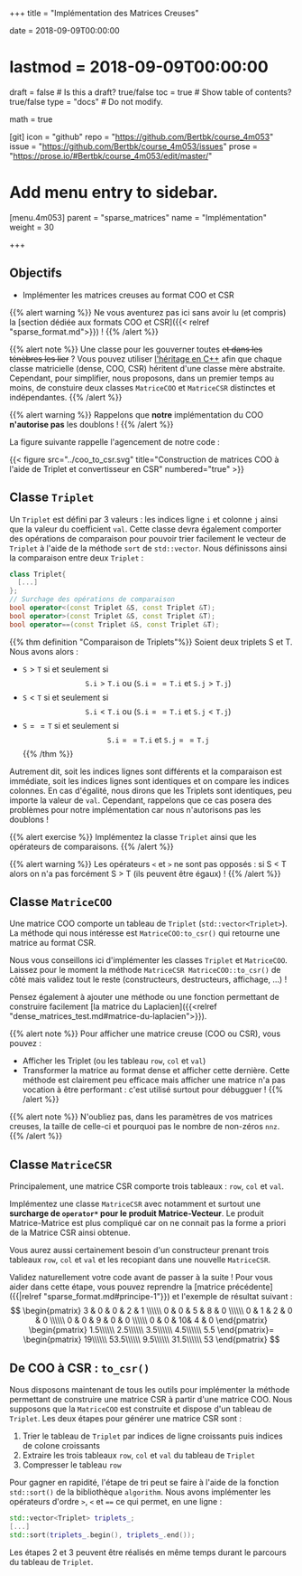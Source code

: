 +++
title = "Implémentation des Matrices Creuses"

date = 2018-09-09T00:00:00
# lastmod = 2018-09-09T00:00:00

draft = false  # Is this a draft? true/false
toc = true  # Show table of contents? true/false
type = "docs"  # Do not modify.

math = true

[git]
  icon = "github"
  repo = "https://github.com/Bertbk/course_4m053"
  issue = "https://github.com/Bertbk/course_4m053/issues"
  prose = "https://prose.io/#Bertbk/course_4m053/edit/master/"

# Add menu entry to sidebar.
[menu.4m053]
  parent = "sparse_matrices"
  name = "Implémentation"
  weight = 30

+++

$\newcommand{\nnz}{\texttt{nnz}}$

## Objectifs

- Implémenter les matrices creuses au format COO et CSR


{{% alert warning %}}
Ne vous aventurez pas ici sans avoir lu (et compris) la [section dédiée aux formats COO et CSR]({{< relref "sparse_format.md">}}) !
{{% /alert %}}

{{% alert note %}}
Une classe pour les gouverner toutes ~~et dans les ténèbres les lier~~ ? Vous pouvez utiliser [l'héritage en C++](https://openclassrooms.com/fr/courses/1894236-programmez-avec-le-langage-c/1898475-decouvrez-lheritage) afin que chaque classe matricielle (dense, COO, CSR) héritent d'une classe mère abstraite. Cependant, pour simplifier, nous proposons, dans un premier temps au moins, de constuire deux classes `MatriceCOO` et `MatriceCSR` distinctes et indépendantes.
{{% /alert %}}

{{% alert warning %}}
Rappelons que **notre** implémentation du COO **n'autorise pas** les doublons !
{{% /alert %}}

La figure suivante rappelle l'agencement de notre code :

{{< figure src="../coo_to_csr.svg" title="Construction de matrices COO à l'aide de Triplet et convertisseur en CSR" numbered="true" >}}

## Classe `Triplet`

Un `Triplet` est défini par 3 valeurs : les indices ligne `i` et colonne `j` ainsi que la valeur du coefficient `val`. Cette classe devra également comporter des opérations de comparaison pour pouvoir trier facilement le vecteur de `Triplet` à l'aide de la méthode `sort` de `std::vector`. Nous définissons ainsi la comparaison entre deux `Triplet` :


```cpp
class Triplet{
  [...]
};
// Surchage des opérations de comparaison
bool operator<(const Triplet &S, const Triplet &T);
bool operator>(const Triplet &S, const Triplet &T);
bool operator==(const Triplet &S, const Triplet &T);
```

{{% thm definition "Comparaison de Triplets"%}}
Soient deux triplets S et T. Nous avons alors :

- $\texttt{S} > \texttt{T}$ si et seulement si
$$
\texttt{S.i} > \texttt{T.i} \text{ ou } (\texttt{S.i} == \texttt{T.i} \text{ et } \texttt{S.j} > \texttt{T.j})
$$
- $\texttt{S} < \texttt{T}$ si et seulement si
$$
\texttt{S.i} < \texttt{T.i} \text{ ou } (\texttt{S.i} == \texttt{T.i} \text{ et } \texttt{S.j} < \texttt{T.j})
$$
- $\texttt{S} == \texttt{T}$ si et seulement si
$$
\texttt{S.i} == \texttt{T.i} \text{ et } \texttt{S.j} == \texttt{T.j}
$$
{{% /thm %}}

Autrement dit, soit les indices lignes sont différents et la comparaison est immédiate, soit les indices lignes sont identiques et on compare les indices colonnes. En cas d'égalité, nous dirons que les Triplets sont identiques, peu importe la valeur de `val`. Cependant, rappelons que ce cas posera des problèmes pour notre implémentation car nous n'autorisons pas les doublons !

{{% alert exercise %}}
Implémentez la classe `Triplet` ainsi que les opérateurs de comparaisons. 
{{% /alert %}}

{{% alert warning %}}
Les opérateurs `<` et `>` ne sont pas opposés : si S < T alors on n'a pas forcément S > T (ils peuvent être égaux) !
{{% /alert %}}

## Classe `MatriceCOO`

Une matrice COO comporte un tableau de `Triplet` (`std::vector<Triplet>`). La méthode qui nous intéresse est `MatriceCOO:to_csr()` qui retourne une matrice au format CSR. 

Nous vous conseillons ici d'implémenter les classes `Triplet` et `MatriceCOO`. Laissez pour le moment la méthode `MatriceCSR MatriceCOO::to_csr()`  de côté mais validez tout le reste (constructeurs, destructeurs, affichage, ...) !

Pensez également à ajouter une méthode ou une fonction permettant de construire facilement [la matrice du Laplacien]({{<relref "dense_matrices_test.md#matrice-du-laplacien">}}).

{{% alert note %}}
Pour afficher une matrice creuse (COO ou CSR), vous pouvez :

- Afficher les Triplet (ou les tableau `row`, `col` et `val`)
- Transformer la matrice au format dense et afficher cette dernière. Cette méthode est clairement peu efficace mais afficher une matrice n'a pas vocation à être performant : c'est utilisé surtout pour débugguer !
{{% /alert %}}

{{% alert note %}}
N'oubliez pas, dans les paramètres de vos matrices creuses, la taille de celle-ci et pourquoi pas le nombre de non-zéros `nnz`.
{{% /alert %}}

## Classe `MatriceCSR`

Principalement, une matrice CSR comporte trois tableaux : `row`, `col` et `val`. 

Implémentez une classe `MatriceCSR` avec notamment et surtout une **surcharge de `operator*` pour le produit Matrice-Vecteur**. Le produit Matrice-Matrice est plus compliqué car on ne connait pas la forme a priori de la Matrice CSR ainsi obtenue.

Vous aurez aussi certainement besoin d'un constructeur prenant trois tableaux `row`, `col` et `val` et les recopiant dans une nouvelle `MatriceCSR`.

Validez naturellement votre code avant de passer à la suite ! Pour vous aider dans cette étape, vous pouvez reprendre la [matrice précédente]({{|relref "sparse_format.md#principe-1"}}) et l'exemple de résultat suivant :
$$
\begin{pmatrix}
  3 & 0 & 0 & 2 & 1 \\\\\\
  0 & 0 & 5 & 8 & 0 \\\\\\
  0 & 1 & 2 & 0 & 0 \\\\\\
  0 & 0 & 9 & 0 & 0 \\\\\\
  0 & 0 & 10& 4 & 0
\end{pmatrix}
\begin{pmatrix}
1.5\\\\\\ 2.5\\\\\\ 3.5\\\\\\ 4.5\\\\\\ 5.5
\end{pmatrix}=
\begin{pmatrix}
19\\\\\\ 53.5\\\\\\ 9.5\\\\\\ 31.5\\\\\\ 53
\end{pmatrix}
$$

## De COO à CSR : `to_csr()`

Nous disposons maintenant de tous les outils pour implémenter la méthode permettant de construire une matrice CSR à partir d'une matrice COO. Nous supposons que la `MatriceCOO` est construite et dispose d'un tableau de `Triplet`. Les deux étapes pour générer une matrice CSR sont :

1. Trier le tableau de `Triplet` par indices de ligne croissants puis indices de colone croissants
2. Extraire les trois tableaux `row`, `col` et `val` du tableau de `Triplet`
3. Compresser le tableau `row`

Pour gagner en rapidité, l'étape de tri peut se faire à l'aide de la fonction `std::sort()` de la bibliothèque `algorithm`. Nous avons implémenter les opérateurs d'ordre `>`, `<` et `==` ce qui permet, en une ligne :

```cpp
std::vector<Triplet> triplets_;
[...]
std::sort(triplets_.begin(), triplets_.end());
```

Les étapes 2 et 3 peuvent être réalisés en même temps durant le parcours du tableau de `Triplet`.

